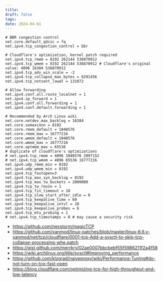 ```yaml
---
title: 
draft: false
tags: 
date: 2024-04-01
---
```


```shell
# BBR congestion control
net.core.default_qdisc = fq
net.ipv4.tcp_congestion_control = bbr

# Cloudflare's optimization, kernel patch required
net.ipv4.tcp_rmem = 8192 262144 536870912
net.ipv4.tcp_wmem = 8192 262144 536870912 # Cloudflare's original value: 4096 16384 536870912
net.ipv4.tcp_adv_win_scale = -2
net.ipv4.tcp_collapse_max_bytes = 6291456
net.ipv4.tcp_notsent_lowat = 131072

# Allow forwarding
net.ipv4.conf.all.route_localnet = 1
net.ipv4.ip_forward = 1
net.ipv4.conf.all.forwarding = 1
net.ipv4.conf.default.forwarding = 1

# Recommended by Arch Linux wiki
net.core.netdev_max_backlog = 16384
net.core.somaxconn = 8192
net.core.rmem_default = 1048576
net.core.rmem_max = 16777216
net.core.wmem_default = 1048576
net.core.wmem_max = 16777216
net.core.optmem_max = 65536
# duplicate of cloudflare's optimizations
# net.ipv4.tcp_rmem = 4096 1048576 2097152 
# net.ipv4.tcp_wmem = 4096 65536 16777216
net.ipv4.udp_rmem_min = 8192
net.ipv4.udp_wmem_min = 8192
net.ipv4.tcp_fastopen=3
net.ipv4.tcp_max_syn_backlog = 8192
net.ipv4.tcp_max_tw_buckets = 2000000
net.ipv4.tcp_tw_reuse = 1
net.ipv4.tcp_fin_timeout = 10
net.ipv4.tcp_slow_start_after_idle = 0
net.ipv4.tcp_keepalive_time = 60
net.ipv4.tcp_keepalive_intvl = 10
net.ipv4.tcp_keepalive_probes = 6
net.ipv4.tcp_mtu_probing = 1
# net.ipv4.tcp_timestamps = 0 # may cause a security risk
```

- https://github.com/nexstorm/magicTCP
- https://github.com/xanmod/linux-patches/blob/master/linux-6.6.y-xanmod/net/tcp/cloudflare/0001-tcp-Add-a-sysctl-to-skip-tcp-collapse-processing-whe.patch
- https://gist.github.com/merrkry/02ae0007bbcbebf55f5986211f2a4f58
- https://wiki.archlinux.org/title/sysctl#Improving_performance
- https://github.com/klzgrad/naiveproxy/wiki/Performance-Tuning#do-not-turn-on-tcp-fast-open
- https://blog.cloudflare.com/optimizing-tcp-for-high-throughput-and-low-latency